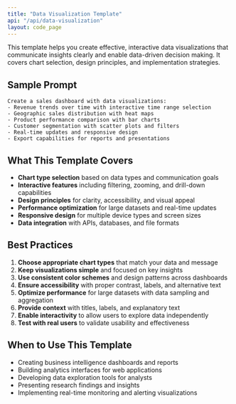 ```yaml
---
title: "Data Visualization Template"
api: "/api/data-visualization"
layout: code_page
---
```


This template helps you create effective, interactive data visualizations that communicate insights clearly and enable data-driven decision making. It covers chart selection, design principles, and implementation strategies.

## Sample Prompt

```
Create a sales dashboard with data visualizations:
- Revenue trends over time with interactive time range selection
- Geographic sales distribution with heat maps
- Product performance comparison with bar charts
- Customer segmentation with scatter plots and filters
- Real-time updates and responsive design
- Export capabilities for reports and presentations
```

## What This Template Covers

- **Chart type selection** based on data types and communication goals
- **Interactive features** including filtering, zooming, and drill-down capabilities
- **Design principles** for clarity, accessibility, and visual appeal
- **Performance optimization** for large datasets and real-time updates
- **Responsive design** for multiple device types and screen sizes
- **Data integration** with APIs, databases, and file formats

## Best Practices

1. **Choose appropriate chart types** that match your data and message
2. **Keep visualizations simple** and focused on key insights
3. **Use consistent color schemes** and design patterns across dashboards
4. **Ensure accessibility** with proper contrast, labels, and alternative text
5. **Optimize performance** for large datasets with data sampling and aggregation
6. **Provide context** with titles, labels, and explanatory text
7. **Enable interactivity** to allow users to explore data independently
8. **Test with real users** to validate usability and effectiveness

## When to Use This Template

- Creating business intelligence dashboards and reports
- Building analytics interfaces for web applications
- Developing data exploration tools for analysts
- Presenting research findings and insights
- Implementing real-time monitoring and alerting visualizations
